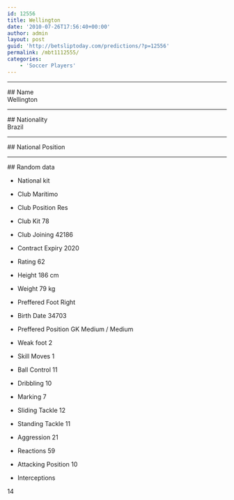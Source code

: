 ```yaml
---
id: 12556
title: Wellington
date: '2010-07-26T17:56:40+00:00'
author: admin
layout: post
guid: 'http://betsliptoday.com/predictions/?p=12556'
permalink: /mbt1112555/
categories:
    - 'Soccer Players'
---
```


- - - - - -

\## Name  
 Wellington

- - - - - -

\## Nationality  
 Brazil

- - - - - -

\## National Position

- - - - - -

\## Random data

- National kit
- Club
 Marítimo

- Club Position
 Res

- Club Kit
 78

- Club Joining
 42186

- Contract Expiry
 2020

- Rating
 62

- Height
 186 cm

- Weight
 79 kg

- Preffered Foot
 Right

- Birth Date
 34703

- Preffered Position
 GK Medium / Medium

- Weak foot
 2

- Skill Moves
 1

- Ball Control
 11

- Dribbling
 10

- Marking
 7

- Sliding Tackle
 12

- Standing Tackle
 11

- Aggression
 21

- Reactions
 59

- Attacking Position
 10

- Interceptions

 14